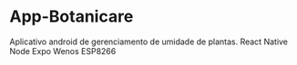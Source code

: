 # App-Botanicare
 Aplicativo android de gerenciamento de umidade de plantas.
 React Native
 Node
 Expo
 Wenos ESP8266
